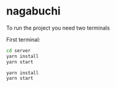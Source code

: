# nagabuchi

To run the project you need two terminals

First terminal:

```bash
cd server
yarn install
yarn start
```

```bash
yarn install
yarn start
```